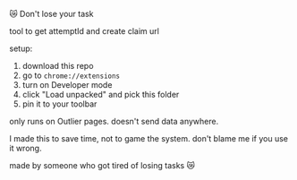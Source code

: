 😿 Don't lose your task

tool to get attemptId and create claim url

setup:

1. download this repo
2. go to `chrome://extensions`
3. turn on Developer mode
4. click "Load unpacked" and pick this folder
5. pin it to your toolbar


only runs on Outlier pages. doesn't send data anywhere.

I made this to save time, not to game the system. don't blame me if you use it wrong.

made by someone who got tired of losing tasks 😿
